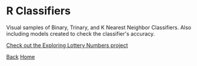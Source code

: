 <link rel="stylesheet" href="/assets/css/main.css">

# R Classifiers

Visual samples of Binary, Trinary, and K Nearest Neighbor Classifiers.  Also including models created to check the classifier's accuracy.

[Check out the Exploring Lottery Numbers project](https://github.com/michelle-bh/michelle-bh.github.io/tree/main/Projects-Using-R/R-Classifiers)



[Back](../README.md)       [Home](https://michelle-bh.github.io/)

